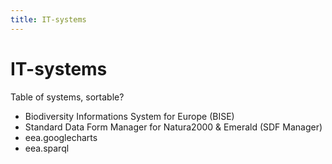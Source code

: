 ```yaml
---
title: IT-systems
---
```


# IT-systems

Table of systems, sortable?


* Biodiversity Informations System for Europe (BISE)
* Standard Data Form Manager for Natura2000 & Emerald (SDF Manager)
* eea.googlecharts
* eea.sparql